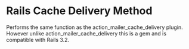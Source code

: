 # Rails Cache Delivery Method
Performs the same function as the action_mailer_cache_delivery plugin. However unlike action_mailer_cache_delivery this is a gem and is compatible with Rails 3.2.
